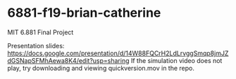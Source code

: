 # 6881-f19-brian-catherine
MIT 6.881 Final Project

Presentation slides: https://docs.google.com/presentation/d/14W88FQCrH2LdLrvggSmqp8jmJZdGSNapSFMhAewa8K4/edit?usp=sharing
If the simulation video does not play, try downloading and viewing quickversion.mov in the repo. 
